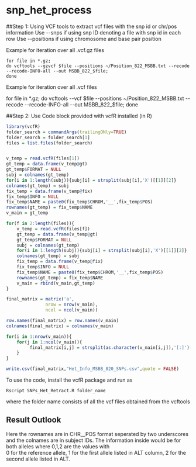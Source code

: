 # snp_het_process

##Step 1: Using VCF tools to extract vcf files with the snp id or chr/pos information
Use --snps if using snp ID denoting a file with snp id in each row 
Use --positions if using chromosome and base pair position 

Example for iteration over all .vcf.gz files
```
for file in *.gz;
do vcftools --gzvcf $file --positions ~/Position_822_MSBB.txt --recode --recode-INFO-all --out MSBB_822_$file;
done
```
Example for iteration over all .vcf files

for file in *.gz;
do vcftools --vcf $file --positions ~/Position_822_MSBB.txt --recode --recode-INFO-all --out MSBB_822_$file;
done


##Step 2: Use Code block provided with vcfR installed (in R)

```R
library(vcfR)
folder_search = commandArgs(trailingONly=TRUE)
folder_search = folder_search[1]
files = list.files(folder_search)


v_temp = read.vcfR(files[1])
gt_temp = data.frame(v_temp@gt)
gt_temp$FORMAT = NULL
subj = colnames(gt_temp)
for(i in 1:length(subj)){subj[i] = strsplit(subj[i],'X')[[1]][2]}
colnames(gt_temp) = subj
fix_temp = data.frame(v_temp@fix)
fix_temp$INFO = NULL
fix_temp$NAME = paste0(fix_temp$CHROM,'__',fix_temp$POS)
rownames(gt_temp) = fix_temp$NAME
v_main = gt_temp

for(f in 2:length(files)){
	v_temp = read.vcfR(files[f])
	gt_temp = data.frame(v_temp@gt)
	gt_temp$FORMAT = NULL
	subj = colnames(gt_temp)
	for(i in 1:length(subj)){subj[i] = strsplit(subj[i],'X')[[1]][2]}
	colnames(gt_temp) = subj
	fix_temp = data.frame(v_temp@fix)
	fix_temp$INFO = NULL
	fix_temp$NAME = paste0(fix_temp$CHROM,'__',fix_temp$POS)
	rownames(gt_temp) = fix_temp$NAME
	v_main = rbind(v_main,gt_temp)
}

final_matrix = matrix('a',
               nrow = nrow(v_main),
               ncol = ncol(v_main))

row.names(final_matrix) = row.names(v_main)
colnames(final_matrix) = colnames(v_main)

for(i in 1:nrow(v_main)){
	for(j in 1:ncol(v_main)){
		 final_matrix[i,j] = strsplit(as.character(v_main[i,j]),'[:]')[[1]][1]
	}
}

write.csv(final_matrix,"Het_Info_MSBB_820_SNPs.csv",quote = FALSE)
```
To use the code, install the vcfR package and run as

```
Rscript SNPs_Het_Retract.R folder_name
```

where the folder name consists of all the vcf files obtained from the vcftools


## Result Outlook
Here the rownames are in CHR__POS format seperated by two underscores and the colnames are in subject IDs.
The information inside would be for both alleles where 0,1,2 are the values with  
	0 for the reference allele, 
	1 for the first allele listed in ALT column,
	2 for the second allele listed in ALT. 




	
	
